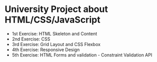 # University Project about HTML/CSS/JavaScript

 - 1st Exercise: HTML Skeleton and Content
 - 2nd Exercise: CSS 
 - 3rd Exercise: Grid Layout and CSS Flexbox
 - 4th Exercise: Responsive Design
 - 5th Exercise: HTML Forms and validation -  Constraint Validation API